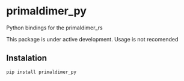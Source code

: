 # primaldimer_py

Python bindings for the primaldimer_rs

This package is under active development. Usage is not recomended 


## Instalation 

```
pip install primaldimer_py
```
